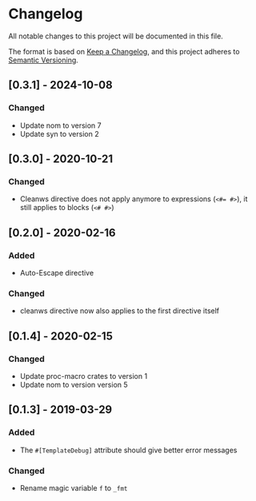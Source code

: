 # Changelog
All notable changes to this project will be documented in this file.

The format is based on [Keep a Changelog](https://keepachangelog.com/en/1.0.0/),
and this project adheres to [Semantic Versioning](https://semver.org/spec/v2.0.0.html).

## [0.3.1] - 2024-10-08
### Changed
- Update nom to version 7
- Update syn to version 2

## [0.3.0] - 2020-10-21
### Changed
- Cleanws directive does not apply anymore to expressions (`<#= #>`), it still applies to blocks (`<# #>`)

## [0.2.0] - 2020-02-16
### Added
- Auto-Escape directive

### Changed
- cleanws directive now also applies to the first directive itself

## [0.1.4] - 2020-02-15
### Changed
- Update proc-macro crates to version 1
- Update nom to version version 5

## [0.1.3] - 2019-03-29
### Added
- The `#[TemplateDebug]` attribute should give better error messages

### Changed
- Rename magic variable `f` to `_fmt`
